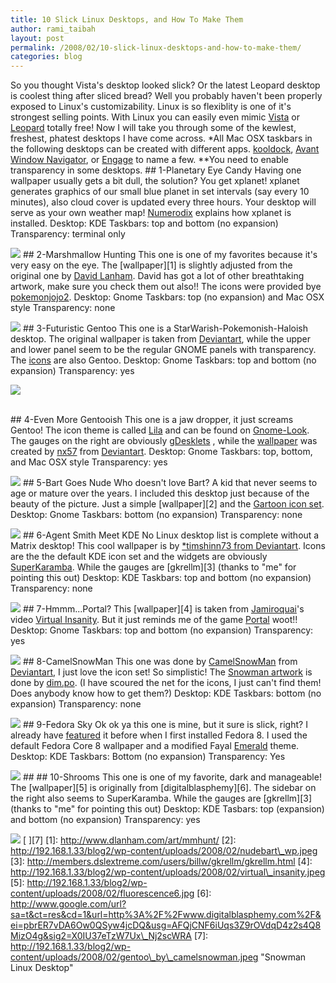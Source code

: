 ```yaml
---
title: 10 Slick Linux Desktops, and How To Make Them
author: rami_taibah
layout: post
permalink: /2008/02/10-slick-linux-desktops-and-how-to-make-them/
categories: blog
---
```

So you thought Vista's desktop looked slick? Or the latest Leopard desktop is coolest thing after sliced bread? Well you probably haven't been properly exposed to Linux's customizability. Linux is so flexiblity is one of it's strongest selling points. With Linux you can easily even mimic [Vista](http://www.youtube.com/watch?v=WO8MTAfFhGg "Vista") or [Leopard](http://lifehacker.com/software/how-to/make-your-linux-desktop-look-like-a-mac-317110.php "Leopard") totally free! Now I will take you through some of the kewlest, freshest, phatest desktops I have come across.
\*All Mac OSX taskbars in the following desktops can be created with different apps. [kooldock](http://kde-apps.org/content/show.php?content=50910 "kooldock"), [Avant Window Navigator](https://launchpad.net/awn "Avant Window Navigator"), or [Engage](http://pimpyourlinux.com/linux-feature-review/enlightenment-engage-dock/ "Engage") to name a few.
\*\*You need to enable transparency in some desktops.
\#\# 1-Planetary Eye Candy
Having one wallpaper usually gets a bit dull, the solution? You get xplanet! xplanet generates graphics of our small blue planet in set intervals (say every 10 minutes), also cloud cover is updated every three hours. Your desktop will serve as your own weather map! [Numerodix](http://www.matusiak.eu/numerodix/blog//index.php/2007/02/11/planetary-eyecandy/ "Numerodix") explains how xplanet is installed.
Desktop: KDE
Taskbars: top and bottom (no expansion)
Transparency: terminal only

[![](http://192.168.1.33/blog2/wp-content/uploads/2008/02/planetary.jpeg)](http://192.168.1.33/blog2/wp-content/uploads/2008/02/planetary.jpeg)
\#\# 2-Marshmallow Hunting
This one is one of my favorites because it's very easy on the eye. The \[wallpaper\]\[1\] is slightly adjusted from the original one by [David Lanham](http://www.dlanham.com "David Lanham"). David has got a lot of other breathtaking artwork, make sure you check them out also!! The icons were provided bye [pokemonjojo2](http://www.mibhouse.org/pokemon_jojo/files/ICON-Somatic-0.1.1.tar.gz "pokemonjojo2").
Desktop: Gnome
Taskbars: top (no expansion) and Mac OSX style
Transparency: none

[![](http://192.168.1.33/blog2/wp-content/uploads/2008/02/marchmellowhunt_screenshot.jpeg)](http://192.168.1.33/blog2/wp-content/uploads/2008/02/marchmellowhunt_screenshot.jpeg)
\#\# 3-Futuristic Gentoo
This one is a StarWarish-Pokemonish-Haloish desktop. The original wallpaper is taken from [Deviantart](http://chojindsl.deviantart.com/art/Gentoo-Red-Green-Blue-21731222 "deviantart"), while the upper and lower panel seem to be the regular GNOME panels with transparency. The [icons](http://mirrors.tds.net/gentoo/distfiles/gentoo-bubble-icons-20060811.tar.gz "icons") are also Gentoo.
Desktop: Gnome
Taskbars: top and bottom (no expansion)
Transparency: yes

[![](http://192.168.1.33/blog2/wp-content/uploads/2008/02/pokemon_screenshot2.jpeg)](http://192.168.1.33/blog2/wp-content/uploads/2008/02/pokemon_screenshot2.jpeg)

[  
](http://192.168.1.33/blog2/wp-content/uploads/2008/02/evenmoregentooish_screenshot.jpeg)
\#\# 4-Even More Gentooish
This one is a jaw dropper, it just screams Gentoo! The icon theme is called [Lila](http://gnome-look.org/content/show.php/Lila-Gnome?content=73971 "Lila") and can be found on [Gnome-Look](http://www.gnome-look.org "Gnome-Look"). The gauges on the right are obviously [gDesklets](http://www.gdesklets.de/ "gDesklets") , while the [wallpaper](http://nx57.deviantart.com/art/angel-61452162 "wallpaper") was created by [nx57](http://nx57.deviantart.com/ "nx57") from [Deviantart](http://www.deviantart.com "Deviantart").
Desktop: Gnome
Taskbars: top, bottom, and Mac OSX style
Transparency: yes 

[![](http://192.168.1.33/blog2/wp-content/uploads/2008/02/evenmoregentooish_screenshot.jpeg)](http://192.168.1.33/blog2/wp-content/uploads/2008/02/evenmoregentooish_screenshot.jpeg)
\#\# 5-Bart Goes Nude
Who doesn't love Bart? A kid that never seems to age or mature over the years. I included this desktop just because of the beauty of the picture. Just a simple \[wallpaper\]\[2\] and the [Gartoon icon set](http://www.gnome-look.org/content/show.php/Gartoon+Icon+theme+%28v0.4.5%29?content=13527 "Gartoon icon set").
Desktop: Gnome
Taskbars: bottom (no expansion)
Transparency: none

[![](http://192.168.1.33/blog2/wp-content/uploads/2008/02/nudebart_wp.jpeg)](http://192.168.1.33/blog2/wp-content/uploads/2008/02/nudebart_wp.jpeg)
\#\# 6-Agent Smith Meet KDE
No Linux desktop list is complete without a Matrix desktop! This cool wallpaper is by [\*timshinn73 from Deviantart](http://timshinn73.deviantart.com/art/Agent-Smith-Final-1848736 "*timshinn73 from Deviantart"). Icons are the the default KDE icon set and the widgets are obviously [SuperKaramba](http://netdragon.sourceforge.net/ "SuperKaramba"). While the gauges are \[gkrellm\]\[3\] (thanks to "me" for pointing this out)
Desktop: KDE
Taskbars: top and bottom (no expansion)
Transparency: none

[![](http://192.168.1.33/blog2/wp-content/uploads/2008/02/screensmith.jpeg)](http://192.168.1.33/blog2/wp-content/uploads/2008/02/screensmith.jpeg)
\#\# 7-Hmmm...Portal?
This \[wallpaper\]\[4\] is taken from [Jamiroquai](http://en.wikipedia.org/wiki/Jamiroquai "Jamiroquai")'s video [Virtual Insanity](http://www.youtube.com/watch?v=gJmX1z1NY2c "Virtual Insanity"). But it just reminds me of the game [Portal](http://en.wikipedia.org/wiki/Portal_%28video_game%29 "Portal") woot!!
Desktop: Gnome
Taskbars: top and bottom (no expansion)
Transparency: yes

[![](http://192.168.1.33/blog2/wp-content/uploads/2008/02/hmmportal.jpeg)](http://192.168.1.33/blog2/wp-content/uploads/2008/02/hmmportal.jpeg)
\#\# 8-CamelSnowMan
This one was done by [CamelSnowMan](http://camelsnowman.deviantart.com/ "CamelSnowMan") from [Deviantart](http://www.deviantart.com/ "Deviantart"), I just love the icon set! So simplistic! The [Snowman artwork](http://www.pixelgirlpresents.com/images/desktops/dim_po/Snow_Man_1600x1200.jpg "Snowman artwork") is done by [dim.po](http://dimpoart.deviantart.com/ "dim.po"). (I have scoured the net for the icons, I just can't find them! Does anybody know how to get them?)
Desktop: KDE
Taskbars: bottom (no expansion)
Transparency: none

[![](http://192.168.1.33/blog2/wp-content/uploads/2008/02/gentoo_by_camelsnowman.jpeg)](http://192.168.1.33/blog2/wp-content/uploads/2008/02/gentoo_by_camelsnowman.jpeg)
\#\# 9-Fedora Sky
Ok ok ya this one is mine, but it sure is slick, right? I already have [featured](/blog/linux-general/i-just-installed-fedora-8/ "featured") it before when I first installed Fedora 8\. I used the default Fedora Core 8 wallpaper and a modified Fayal [Emerald](http://en.wikipedia.org/wiki/Emerald_%28window_decorator%29 "Emerald") theme.
Desktop: KDE
Taskbars: Bottom (no expansion)
Transparency: Yes

[![](http://192.168.1.33/blog2/wp-content/uploads/2008/02/fedora_sky.jpeg)](http://192.168.1.33/blog2/wp-content/uploads/2008/02/fedora_sky.jpeg)
\#\# \#\# 10-Shrooms
This one is one of my favorite, dark and manageable! The \[wallpaper\]\[5\] is originally from \[digitalblasphemy\]\[6\]. The sidebar on the right also seems to SuperKaramba. While the gauges are \[gkrellm\]\[3\] (thanks to "me" for pointing this out)
Desktop: KDE
Tasbars: top (expansion) and bottom (no expansion)
Transparency: yes

[![](http://192.168.1.33/blog2/wp-content/uploads/2008/02/4715-1.png)](http://192.168.1.33/blog2/wp-content/uploads/2008/02/4715-1.png)
\[ 
\]\[7\]
\[1\]: http://www.dlanham.com/art/mmhunt/
\[2\]: http://192.168.1.33/blog2/wp-content/uploads/2008/02/nudebart\_wp.jpeg
\[3\]: http://members.dslextreme.com/users/billw/gkrellm/gkrellm.html
\[4\]: http://192.168.1.33/blog2/wp-content/uploads/2008/02/virtual\_insanity.jpeg
\[5\]: http://192.168.1.33/blog2/wp-content/uploads/2008/02/fluorescence6.jpg
\[6\]: http://www.google.com/url?sa=t&ct=res&cd=1&url=http%3A%2F%2Fwww.digitalblasphemy.com%2F&ei=pbrER7vDA6Ow0QSyw4jcDQ&usg=AFQjCNF6iUqs3Z9rOVdqD4z2s4Q8MizO4g&sig2=X0IU37eTzW7Ux\_Nj2scWRA
\[7\]: http://192.168.1.33/blog2/wp-content/uploads/2008/02/gentoo\_by\_camelsnowman.jpeg "Snowman Linux Desktop"